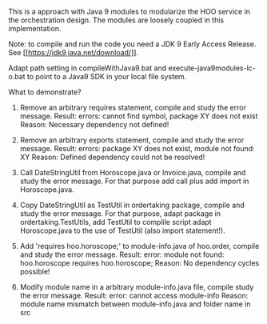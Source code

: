 This is a approach with Java 9 modules to modularize the HOO service in the orchestration design. The modules are loosely coupled in this implementation.

Note: to compile and run the code you need a JDK 9 Early Access Release. See [[https://jdk9.java.net/download/]].


Adapt path setting in compileWithJava9.bat and execute-java9modules-lc-o.bat to point to a Java9 SDK in your local file system.


What to demonstrate?

1. Remove an arbitrary requires statement, compile and study the error message.
   Result: errors: cannot find symbol, package XY does not exist
   Reason: Necessary dependency not defined!

2. Remove an arbitrary exports statement, compile and study the error message.
   Result: errors: package XY does not exist, module not found: XY
   Reason: Defined dependency could not be resolved!

3. Call DateStringUtil from Horoscope.java or Invoice.java, compile and study the error message.
   For that purpose add call plus add import in Horoscope.java.

4. Copy DateStringUtil as TestUtil in ordertaking package, compile and study the error message.
   For that purpose, adapt package in ordertaking.TestUtils,
                     add TestUtil to complile script
                     adapt Horoscope.java to the use of TestUtil (also import statement!).

5. Add 'requires hoo.horoscope;' to module-info.java of hoo.order, compile and study the error message.
   Result: error: module not found: hoo.horoscope  requires hoo.horoscope;
   Reason: No dependency cycles possible!

6. Modify module name in a arbitrary module-info.java file, compile study the error message.
   Result: error: cannot access module-info
   Reason: module name mismatch between module-info.java and folder name in src

